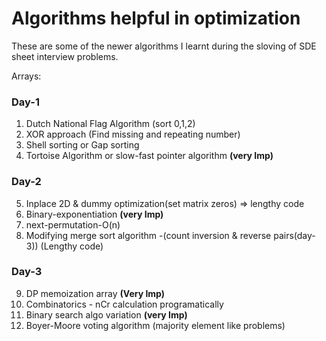 # Algorithms helpful in optimization

These are some of the newer algorithms I learnt during the sloving of SDE sheet interview problems.

Arrays:
### **Day-1**
1. Dutch National Flag Algorithm (sort 0,1,2)
2. XOR approach (Find missing and repeating number)
3. Shell sorting or Gap sorting
4. Tortoise Algorithm or slow-fast pointer algorithm **(very Imp)**
### **Day-2**
5. Inplace 2D & dummy optimization(set matrix zeros) => lengthy code
6. Binary-exponentiation **(very Imp)**
7. next-permutation-O(n)
8. Modifying merge sort algorithm -(count inversion & reverse pairs(day-3)) (Lengthy code)
### **Day-3**
9. DP memoization array **(Very Imp)**
10. Combinatorics - nCr calculation programatically
11. Binary search algo variation **(very Imp)**
12. Boyer-Moore voting algorithm (majority element like problems)

